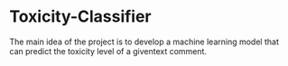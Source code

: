 # Toxicity-Classifier
The main idea of the project is to develop a machine learning model that can predict the toxicity level of a giventext comment.
